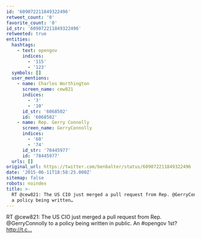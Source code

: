 ```yaml
---
id: '609072211849322496'
retweet_count: '0'
favorite_count: '0'
id_str: '609072211849322496'
retweeted: true
entities:
  hashtags:
    - text: opengov
      indices:
        - '115'
        - '123'
  symbols: []
  user_mentions:
    - name: Charles Worthington
      screen_name: cew821
      indices:
        - '3'
        - '10'
      id_str: '6068502'
      id: '6068502'
    - name: Rep. Gerry Connolly
      screen_name: GerryConnolly
      indices:
        - '60'
        - '74'
      id_str: '78445977'
      id: '78445977'
  urls: []
original_url: https://twitter.com/benbalter/status/609072211849322496
date: '2015-06-11T18:58:25.000Z'
sitemap: false
robots: noindex
title: >-
  RT @cew821: The US CIO just merged a pull request from Rep. @GerryConnolly to
  a policy being written…
---
```


RT @cew821: The US CIO just merged a pull request from Rep. @GerryConnolly to a policy being written in public. An #opengov 1st? http://t.c…